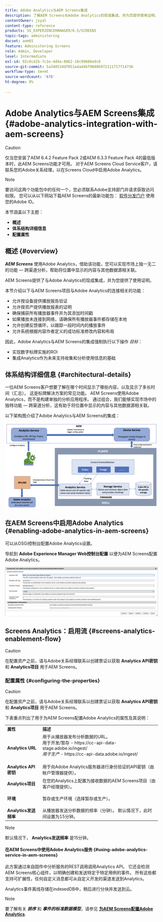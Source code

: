 ```yaml
---
title: Adobe Analytics与AEM Screens集成
description: 了解AEM Screens与Adobe Analytics的现成集成，并为您提供使用证明。
contentOwner: jsyal
content-type: reference
products: SG_EXPERIENCEMANAGER/6.5/SCREENS
topic-tags: administering
docset: aem65
feature: Administering Screens
role: Admin, Developer
level: Intermediate
exl-id: 92c8c42b-7c1e-4d4a-8662-18c99666e9c6
source-git-commit: 5a340534df051a4ad4bf9080b972111717f14736
workflow-type: tm+mt
source-wordcount: '676'
ht-degree: 0%

---
```


# Adobe Analytics与AEM Screens集成 {#adobe-analytics-integration-with-aem-screens}

>[!CAUTION]
>
>仅当您安装了AEM 6.4.2 Feature Pack 2或AEM 6.3.3 Feature Pack 4的最低版本时，此AEM Screens功能才可用。 对于AEM Screens Cloud Service客户，请联系您的Adobe关系经理，以在Screens Cloud中启用Adobe Analytics。

>[!NOTE]
>
>要访问这两个功能包中的任何一个，您必须联系Adobe支持部门并请求获取访问权限。 您可以从以下网站下载AEM Screens的最新功能包： [软件分发门户](https://experience.adobe.com/#/downloads/content/software-distribution/en/aem.html) 使用您的Adobe ID。

本节涵盖以下主题：

* **概述**
* **体系结构详细信息**
* **配置属性**

## 概述 {#overview}

***AEM Screens*** 使用Adobe Analytics，借助该功能，您可以实现市场上独一无二的功能 — 跨渠道分析，帮助将位置中显示的内容与其他数据源相关联。

AEM Screens提供了与Adobe Analytics的现成集成，并为您提供了使用证明。

本节介绍以下与AEM Screens项目与Adobe Analytics的连接相关的功能：

* 允许按设备提供播放报告验证
* 允许按资产提供播放报表的证明
* 确保捕获所有播放器事件并为其添加时间戳
* 如果播放未连接到网络，请确保所有播放器事件都存储在本地
* 允许创建反馈循环，以跟踪一段时间内的播放事件
* 允许系统根据内容作者定义的成功标准修改内容和布局

因此，Adobe Analytics与AEM Screens的集成强制执行以下操作 *目标*：

* 实现数字标牌实施的ROI
* 集成Analytics作为未来支持收集和分析使用信息的基础

## 体系结构详细信息 {#architectural-details}

一位AEM Screens客户想要了解在哪个时间显示了哪些内容，以及显示了多长时间（汇总）。 这是标牌解决方案的常见功能。 AEM Screens使用Adobe Analytics，而不是构建单独的分析应用程序。 通过组合，我们能够实现市场中的独特功能 — 跨渠道分析，这有助于将位置中显示的内容与其他数据源相关联。

以下架构图介绍了Adobe Analytics与AEM Screens的集成：

![screen_shot_2018-09-12at85611am](assets/screen_shot_2018-09-12at85611am.png)

## 在AEM Screens中启用Adobe Analytics {#enabling-adobe-analytics-in-aem-screens}

可以从OSGi控制台配置Adobe Analytics设置。

导航到 **Adobe Experience Manager Web控制台配置** 以便为AEM Screens配置Adobe Analytics。

![screen_shot_2018-09-04at25550pm](assets/screen_shot_2018-09-04at25550pm.png)

## Screens Analytics：启用流 {#screens-analytics-enablement-flow}

>[!CAUTION]
>
>在配置资产之前，请与Adobe关系经理联系以创建票证以获取 **Analytics API密钥** 和 **Analytics项目** 用于AEM Screens。

### 配置属性 {#configuring-the-properties}

>[!CAUTION]
>
>在配置资产之前，请与Adobe关系经理联系以创建票证以获取 **Analytics API密钥** 和 **Analytics项目** 用于AEM Screens。

下表重点列出了用于为AEM Screens配置Adobe Analytics的属性及其说明：

<table>
 <tbody>
  <tr>
   <td><strong>属性</strong></td>
   <td><strong>描述</strong></td>
  </tr>
  <tr>
   <td><strong>Analytics URL</strong></td>
   <td>用于从播放器发布分析数据的URL。 <br>
   用于开发/暂存</em> - https://cc-api-data-stage.adobe.io/ingest/<br /> <em>用于生产</em> - https://cc-api-data.adobe.io/ingest/<br /> <br /></td>
  </tr>
  <tr>
   <td><strong>Analytics API密钥</strong></td>
   <td>用于向Adobe Analytics服务器进行身份验证的API密钥（由帐户管理器提供）。</td>
  </tr>
  <tr>
   <td><strong>Analytics项目</strong></td>
   <td>在您的Analytics上配置为接收数据的AEM Screens项目（由客户经理提供）。</td>
  </tr>
  <tr>
   <td><strong>环境</strong></td>
   <td><p>暂存或生产环境（选择暂存或生产）。</p></td>
  </tr>
  <tr>
   <td><strong>Analytics发送频率</strong></td>
   <td>从播放器发送分析数据的频率（分钟）。 默认情况下，此时间设置为15分钟。</td>
  </tr>
 </tbody>
</table>

>[!NOTE]
>
>默认情况下， **Analytics发送频率** 是15分钟。

#### 在AEM Screens中使用Adobe Analytics服务 {#using-adobe-analytics-service-in-aem-screens}

此方案通过来自固件中分析服务的REST调用调用Analytics API。 它还会检测AEM Screens核心组件，以明确创建和发送特定于特定用例的事件。 所有这些都支持可扩展性，任何自定义消息都可从自定义开发的渠道发送到Analytics。

Analytics事件离线存储在indexedDB中，稍后进行分块并发送到云。

>[!NOTE]
>
>要了解有关 ***排序*** 和 ***事件的标准数据模型***，请参见 **[为AEM Screens配置Adobe Analytics](configuring-adobe-analytics-aem-screens.md)**.
